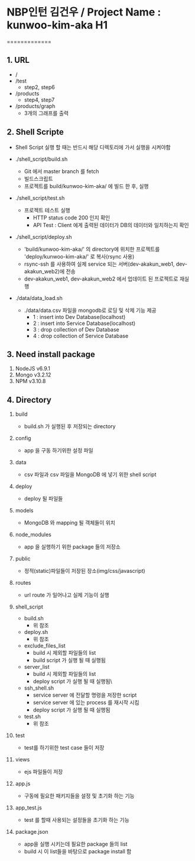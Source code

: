 # NBP인턴 김건우      /          Project Name : kunwoo-kim-aka H1
=============

## 1. URL
 * /
 * /test
   * step2, step6
 * /products
   * step4, step7
 * /products/graph
   * 3개의 그래프를 출력



## 2. Shell Scripte
 * Shell Script 실행 할 때는 반드시 해당 디렉토리에 가서 실행을 시켜야함

 * ./shell_script/build.sh
   * Git 에서 master branch 를 fetch
   * 빌드스크립트
   * 프로젝트를 build/kunwoo-kim-aka/ 에 빌드 한 후, 실행

 * ./shell_script/test.sh
   * 프로젝트 테스트 실행
     * HTTP status code 200 인지 확인
     * API Test : Client 에게 출력된 데이터가 DB의 데이터와 일치하는지 확인

 * ./shell_script/deploy.sh
   * 'build/kunwoo-kim-aka/' 의 directory에 위치한 프로젝트를 'deploy/kunwoo-kim-aka/' 로 복사(rsync 사용)
   * rsync-ssh 를 사용하여 실제 service 되는 서버(dev-akakun_web1, dev-akakun_web2)에 전송
   * dev-akakun_web1, dev-akakun_web2 에서 업데이트 된 프로젝트로 재실행

 * ./data/data_load.sh
   * ./data/data.csv 파일을 mongodb로 로딩 및 삭제 기능 제공
     * 1 : insert into Dev Database(localhost)
     * 2 : insert into Service Database(localhost)
     * 3 : drop collection of Dev Database
     * 4 : drop collection of Service Database



 ## 3. Need install package
 1. NodeJS v6.9.1
 2. Mongo v3.2.12
 3. NPM v3.10.8
 
## 4. Directory
1. build
    * build.sh 가 실행된 후 저장되는 directory 
2. config
    * app 을 구동 하기위한 설정 파일 
3. data
    * csv 파일과 csv 파일을 MongoDB 에 넣기 위한 shell script
4. deploy
    * deploy 될 파일들
5. models
    * MongoDB 와 mapping 될 객체들이 위치
6. node_modules
    * app 을 실행하기 위한 package 들의 저장소
7. public
    * 정적(static)파일들이 저장된 장소(img/css/javascript)
8. routes
    * url route 가 일어나고 실제 기능이 실행
9. shell_script
    * build.sh
        * 위 참조
    * deploy.sh
        * 위 참조
    * exclude_files_list
        * build 시 제외할 파일들의 list
        * build script 가 실행 될 때 실행됨
    * server_list
        * build 시 제외할 파일들의 list
        * deploy script 가 실행 될 때 실행됨\
    * ssh_shell.sh
        * service server 에 전달할 명령을 저장한 script
        * service server 에 있는 process 를 재시작 시킴
        * deploy script 가 실행 될 때 실행됨
    * test.sh
        * 위 참조
    
10. test
    * test를 하기위한 test case 들이 저장
11. views
    * ejs 파일들이 저장
12. app.js
    * 구동에 필요한 패키지들을 설정 및 초기화 하는 기능
13. app_test.js
    * test 를 할때 사용되는 설정들을 초기화 하는 기능
14. package.json
    * app을 실행 시키는데 필요한 package 들의 list
    * build 시 이 list들을 바탕으로 package install 함
 
    
        
 
